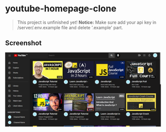 # youtube-homepage-clone

> This project is unfinished yet!
> <b>Notice:</b> Make sure add your api key in /server/.env.example file and delete '.example' part.

## Screenshot

![](https://github.com/cnryzgn/youtube-homepage-clone/blob/main/screenshot/screenshot.png)
